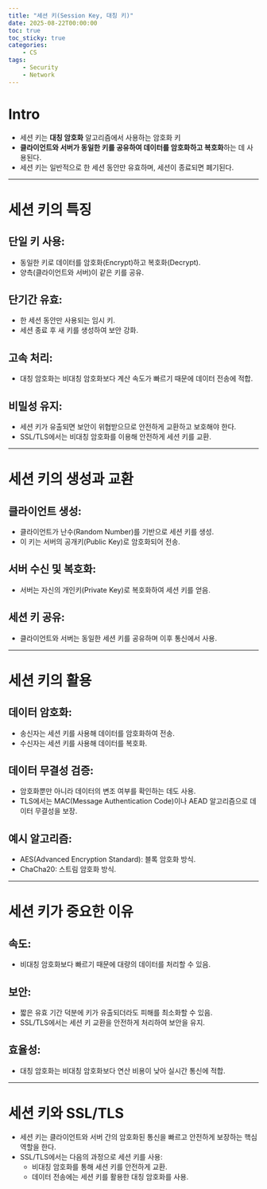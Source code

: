 ```yaml
---
title: "세션 키(Session Key, 대칭 키)"
date: 2025-08-22T00:00:00
toc: true
toc_sticky: true
categories:
    - CS
tags:
    - Security
    - Network
---
```


# Intro

- 세션 키는 **대칭 암호화** 알고리즘에서 사용하는 암호화 키
- **클라이언트와 서버가 동일한 키를 공유하여 데이터를 암호화하고 복호화**하는 데 사용된다.
- 세션 키는 일반적으로 한 세션 동안만 유효하며, 세션이 종료되면 폐기된다.

---

# **세션 키의 특징**

## **단일 키 사용**:

- 동일한 키로 데이터를 암호화(Encrypt)하고 복호화(Decrypt).
- 양측(클라이언트와 서버)이 같은 키를 공유.

## **단기간 유효**:

- 한 세션 동안만 사용되는 임시 키.
- 세션 종료 후 새 키를 생성하여 보안 강화.

## **고속 처리**:

- 대칭 암호화는 비대칭 암호화보다 계산 속도가 빠르기 때문에 데이터 전송에 적합.

## **비밀성 유지**:

- 세션 키가 유출되면 보안이 위협받으므로 안전하게 교환하고 보호해야 한다.
- SSL/TLS에서는 비대칭 암호화를 이용해 안전하게 세션 키를 교환.

---

# **세션 키의 생성과 교환**

## **클라이언트 생성**:

- 클라이언트가 난수(Random Number)를 기반으로 세션 키를 생성.
- 이 키는 서버의 공개키(Public Key)로 암호화되어 전송.

## **서버 수신 및 복호화**:

- 서버는 자신의 개인키(Private Key)로 복호화하여 세션 키를 얻음.

## **세션 키 공유**:

- 클라이언트와 서버는 동일한 세션 키를 공유하며 이후 통신에서 사용.

---

# **세션 키의 활용**

## **데이터 암호화**:

- 송신자는 세션 키를 사용해 데이터를 암호화하여 전송.
- 수신자는 세션 키를 사용해 데이터를 복호화.

## **데이터 무결성 검증**:

- 암호화뿐만 아니라 데이터의 변조 여부를 확인하는 데도 사용.
- TLS에서는 MAC(Message Authentication Code)이나 AEAD 알고리즘으로 데이터 무결성을 보장.

## **예시 알고리즘**:

- AES(Advanced Encryption Standard): 블록 암호화 방식.
- ChaCha20: 스트림 암호화 방식.

---

# **세션 키가 중요한 이유**

## **속도**:

- 비대칭 암호화보다 빠르기 때문에 대량의 데이터를 처리할 수 있음.

## **보안**:

- 짧은 유효 기간 덕분에 키가 유출되더라도 피해를 최소화할 수 있음.
- SSL/TLS에서는 세션 키 교환을 안전하게 처리하여 보안을 유지.

## **효율성**:

- 대칭 암호화는 비대칭 암호화보다 연산 비용이 낮아 실시간 통신에 적합.

---

# **세션 키와 SSL/TLS**

- 세션 키는 클라이언트와 서버 간의 암호화된 통신을 빠르고 안전하게 보장하는 핵심 역할을 한다.
- SSL/TLS에서는 다음의 과정으로 세션 키를 사용:
    - 비대칭 암호화를 통해 세션 키를 안전하게 교환.
    - 데이터 전송에는 세션 키를 활용한 대칭 암호화를 사용.
